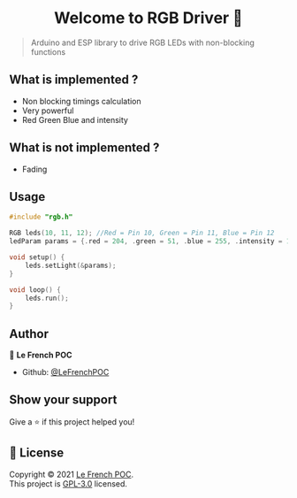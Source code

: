 <h1 align="center">Welcome to RGB Driver 👋</h1>

> Arduino and ESP library to drive RGB LEDs with non-blocking functions

## What is implemented ?
- Non blocking timings calculation
- Very powerful
- Red Green Blue and intensity

## What is not implemented ?
- Fading

## Usage

```cpp
#include "rgb.h"

RGB leds(10, 11, 12); //Red = Pin 10, Green = Pin 11, Blue = Pin 12
ledParam params = {.red = 204, .green = 51, .blue = 255, .intensity = 128, .t_on = 500000, .t_off = 500000}; //Purple color with 50% intensity blink at 2Hz rate

void setup() {
    leds.setLight(&params);
}

void loop() {
    leds.run();
}
```

## Author

👤 **Le French POC**

* Github: [@LeFrenchPOC](https://github.com/LeFrenchPOC)

## Show your support

Give a ⭐️ if this project helped you!

## 📝 License

Copyright © 2021 [Le French POC](https://github.com/LeFrenchPOC).<br />
This project is [GPL-3.0](https://github.com/LeFrenchPOC/Arduino-RGB-Driver/blob/main/LICENSE) licensed.